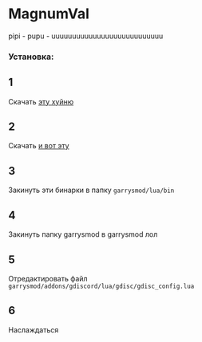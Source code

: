 # MagnumVal
pipi - pupu - uuuuuuuuuuuuuuuuuuuuuuuuuuu
### Установка:
## 1 
Скачать [эту хуйню](https://github.com/FredyH/GWSockets/releases/latest)

## 2 
Скачать [и вот эту](https://github.com/timschumi/gmod-chttp/releases/latest)

## 3 
Закинуть эти бинарки в папку `garrysmod/lua/bin`

## 4 
Закинуть папку garrysmod в garrysmod лол

## 5 
Отредактировать файл `garrysmod/addons/gdiscord/lua/gdisc/gdisc_config.lua`

## 6 
Наслаждаться
